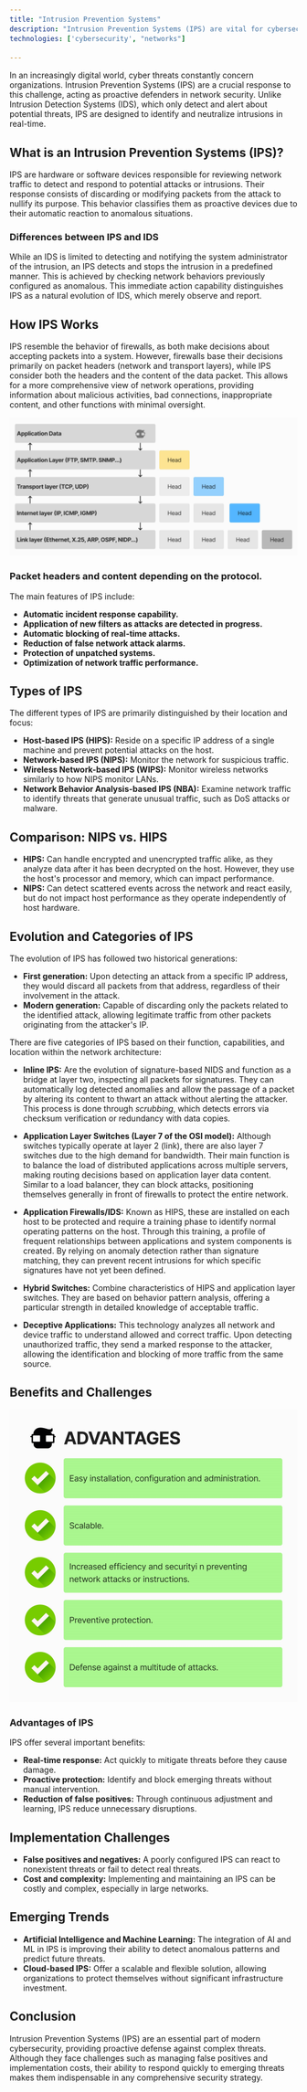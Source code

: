 ```yaml
---
title: "Intrusion Prevention Systems"
description: "Intrusion Prevention Systems (IPS) are vital for cybersecurity, actively neutralizing threats in real-time. With 70% of organizations facing cyberattacks, understanding IPS can enhance your network's defense strategy and protect sensitive data effectively."
technologies: ['cybersecurity', "networks"]

---
```


In an increasingly digital world, cyber threats constantly concern organizations. Intrusion Prevention Systems (IPS) are a crucial response to this challenge, acting as proactive defenders in network security. Unlike Intrusion Detection Systems (IDS), which only detect and alert about potential threats, IPS are designed to identify and neutralize intrusions in real-time.

## What is an Intrusion Prevention Systems (IPS)?

IPS are hardware or software devices responsible for reviewing network traffic to detect and respond to potential attacks or intrusions. Their response consists of discarding or modifying packets from the attack to nullify its purpose. This behavior classifies them as proactive devices due to their automatic reaction to anomalous situations.

### Differences between IPS and IDS

While an IDS is limited to detecting and notifying the system administrator of the intrusion, an IPS detects and stops the intrusion in a predefined manner. This is achieved by checking network behaviors previously configured as anomalous. This immediate action capability distinguishes IPS as a natural evolution of IDS, which merely observe and report.

## How IPS Works

IPS resemble the behavior of firewalls, as both make decisions about accepting packets into a system. However, firewalls base their decisions primarily on packet headers (network and transport layers), while IPS consider both the headers and the content of the data packet. This allows for a more comprehensive view of network operations, providing information about malicious activities, bad connections, inappropriate content, and other functions with minimal oversight.

![intrusion prevention system](https://github.com/4GeeksAcademy/cybersecurity-syllabus/blob/main/assets/7intrucion-prevension-system.us.png?raw=true)

### Packet headers and content depending on the protocol.

The main features of IPS include:

- **Automatic incident response capability.**
- **Application of new filters as attacks are detected in progress.**
- **Automatic blocking of real-time attacks.**
- **Reduction of false network attack alarms.**
- **Protection of unpatched systems.**
- **Optimization of network traffic performance.**

## Types of IPS

The different types of IPS are primarily distinguished by their location and focus:

- **Host-based IPS (HIPS):** Reside on a specific IP address of a single machine and prevent potential attacks on the host.
- **Network-based IPS (NIPS):** Monitor the network for suspicious traffic.
- **Wireless Network-based IPS (WIPS):** Monitor wireless networks similarly to how NIPS monitor LANs.
- **Network Behavior Analysis-based IPS (NBA):** Examine network traffic to identify threats that generate unusual traffic, such as DoS attacks or malware.

## Comparison: NIPS vs. HIPS

- **HIPS:** Can handle encrypted and unencrypted traffic alike, as they analyze data after it has been decrypted on the host. However, they use the host's processor and memory, which can impact performance.
- **NIPS:** Can detect scattered events across the network and react easily, but do not impact host performance as they operate independently of host hardware.

## Evolution and Categories of IPS

The evolution of IPS has followed two historical generations:

- **First generation:** Upon detecting an attack from a specific IP address, they would discard all packets from that address, regardless of their involvement in the attack.
- **Modern generation:** Capable of discarding only the packets related to the identified attack, allowing legitimate traffic from other packets originating from the attacker's IP.

There are five categories of IPS based on their function, capabilities, and location within the network architecture:

- **Inline IPS:** Are the evolution of signature-based NIDS and function as a bridge at layer two, inspecting all packets for signatures. They can automatically log detected anomalies and allow the passage of a packet by altering its content to thwart an attack without alerting the attacker. This process is done through *scrubbing*, which detects errors via checksum verification or redundancy with data copies.

- **Application Layer Switches (Layer 7 of the OSI model):** Although switches typically operate at layer 2 (link), there are also layer 7 switches due to the high demand for bandwidth. Their main function is to balance the load of distributed applications across multiple servers, making routing decisions based on application layer data content. Similar to a load balancer, they can block attacks, positioning themselves generally in front of firewalls to protect the entire network.

- **Application Firewalls/IDS:** Known as HIPS, these are installed on each host to be protected and require a training phase to identify normal operating patterns on the host. Through this training, a profile of frequent relationships between applications and system components is created. By relying on anomaly detection rather than signature matching, they can prevent recent intrusions for which specific signatures have not yet been defined.

- **Hybrid Switches:** Combine characteristics of HIPS and application layer switches. They are based on behavior pattern analysis, offering a particular strength in detailed knowledge of acceptable traffic.

- **Deceptive Applications:** This technology analyzes all network and device traffic to understand allowed and correct traffic. Upon detecting unauthorized traffic, they send a marked response to the attacker, allowing the identification and blocking of more traffic from the same source.

## Benefits and Challenges

![ventajas intrusion prevention system](https://github.com/4GeeksAcademy/cybersecurity-syllabus/blob/main/assets/8intrucion-prevension-system.us.png?raw=true)

### Advantages of IPS

IPS offer several important benefits:

- **Real-time response:** Act quickly to mitigate threats before they cause damage.
- **Proactive protection:** Identify and block emerging threats without manual intervention.
- **Reduction of false positives:** Through continuous adjustment and learning, IPS reduce unnecessary disruptions.

## Implementation Challenges

- **False positives and negatives:** A poorly configured IPS can react to nonexistent threats or fail to detect real threats.
- **Cost and complexity:** Implementing and maintaining an IPS can be costly and complex, especially in large networks.

## Emerging Trends

- **Artificial Intelligence and Machine Learning:** The integration of AI and ML in IPS is improving their ability to detect anomalous patterns and predict future threats.
- **Cloud-based IPS:** Offer a scalable and flexible solution, allowing organizations to protect themselves without significant infrastructure investment.

## Conclusion

Intrusion Prevention Systems (IPS) are an essential part of modern cybersecurity, providing proactive defense against complex threats. Although they face challenges such as managing false positives and implementation costs, their ability to respond quickly to emerging threats makes them indispensable in any comprehensive security strategy.


